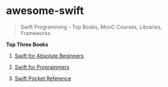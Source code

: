 # awesome-swift
> Swift Programming - Top Books, MooC Courses, Libraries, Frameworks

**Top Three Books**

1. [Swift for Absolute Beginners](http://www.apress.com/9781484208878?gtmf=f)

2. [Swift for Programmers](http://www.pearsonhighered.com/educator/product/Swift-for-Programmers/9780134021362.page)

3. [Swift Pocket Reference](http://shop.oreilly.com/product/0636920035640.do)



